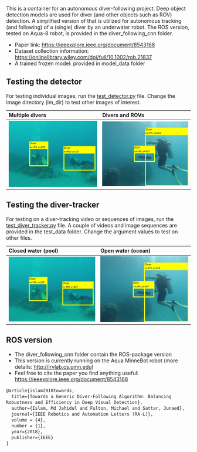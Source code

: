 This is a container for an autonomous diver-following project. Deep object detection models are used for diver (and other objects such as ROV) detection. A simplified version of that is utilized for autonomous tracking (and following) of a (single) diver by an underwater robot. The ROS version, tested on Aqua-8 robot, is provided in the diver_following_cnn folder.

- Paper link:  https://ieeexplore.ieee.org/document/8543168
- Dataset collection information:  https://onlinelibrary.wiley.com/doi/full/10.1002/rob.21837 
- A trained frozen model: provided in model_data folder

## Testing the detector
For testing individual images, run the [test_detector.py](test_detector.py) file. Change the image directory (im_dir) to test other images of interest.

| Multiple divers | Divers and ROVs | 
|:--------------------|:----------------|
| ![det-7](/test_data/res/7.jpg)     | ![det-1](/test_data/res/1.jpg) |


## Testing the diver-tracker
For testing on a diver-tracking video or sequences of images, run the [test_diver_tracker.py](test_diver_tracker.py) file. A couple of videos and image sequences are provided in the test_data folder. Change the argument values to test on other files.

| Closed water (pool) | Open water (ocean) | 
|:--------------------|:----------------|
| [![Watch the video](/test_data/res/7.jpg)](https://youtu.be/bx6R8uR7MC4)   | [![Watch the video](/test_data/res/1.jpg)](https://youtu.be/bx6R8uR7MC4) |




## ROS version
- The diver_following_cnn folder contain the ROS-package version 
- This version is currently running on the Aqua MinneBot robot (more details: http://irvlab.cs.umn.edu)
- Feel free to cite the paper you find anything useful:  https://ieeexplore.ieee.org/document/8543168
```
@article{islam2018towards,
  title={Towards a Generic Diver-Following Algorithm: Balancing Robustness and Efficiency in Deep Visual Detection},
  author={Islam, Md Jahidul and Fulton, Michael and Sattar, Junaed},
  journal={IEEE Robotics and Automation Letters (RA-L)},
  volume = {4},
  number = {1},
  year={2018},
  publisher={IEEE}
}
```
